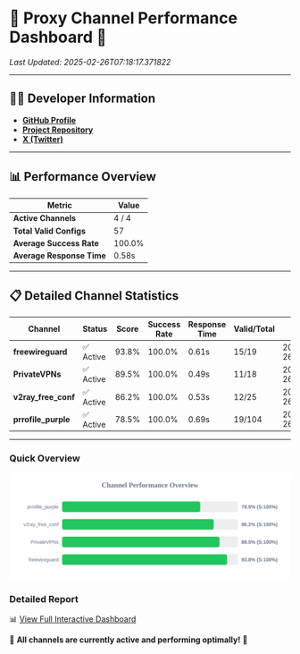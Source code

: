 # 🌟 Proxy Channel Performance Dashboard 🌟

_Last Updated: 2025-02-26T07:18:17.371822_

---

## 👩‍💻 Developer Information

- **[GitHub Profile](https://github.com/4n0nymou3)**  
- **[Project Repository](https://github.com/4n0nymou3/multi-proxy-config-fetcher)**  
- **[X (Twitter)](https://x.com/4n0nymou3)**  

---

## 📊 Performance Overview

| Metric                | Value       |
|-----------------------|-------------|
| **Active Channels**   | 4 / 4       |
| **Total Valid Configs** | 57          |
| **Average Success Rate** | 100.0%      |
| **Average Response Time** | 0.58s       |

---

## 📋 Detailed Channel Statistics

| Channel          | Status     | Score  | Success Rate | Response Time | Valid/Total | Last Success               |
|------------------|------------|--------|--------------|---------------|-------------|----------------------------|
| **freewireguard**  | ✅ Active  | 93.8%  | 100.0% | 0.61s         | 15/19       | 2025-02-26T07:18:17.370113 |
| **PrivateVPNs**  | ✅ Active  | 89.5%  | 100.0% | 0.49s         | 11/18       | 2025-02-26T07:18:16.732881 |
| **v2ray_free_conf**  | ✅ Active  | 86.2%  | 100.0% | 0.53s         | 12/25       | 2025-02-26T07:18:16.206387 |
| **prrofile_purple**  | ✅ Active  | 78.5%  | 100.0% | 0.69s         | 19/104       | 2025-02-26T07:18:15.639649 |

---

### Quick Overview
<div align="center">
  <a href="https://raw.githubusercontent.com/nullluser/NullRepo/refs/heads/main/assets/channel_stats_chart.svg">
    <img src="https://raw.githubusercontent.com/nullluser/NullRepo/refs/heads/main/assets/channel_stats_chart.svg" alt="Source Performance Statistics" width="800">
  </a>
</div>

### Detailed Report
📊 [View Full Interactive Dashboard](https://htmlpreview.github.io/?https://github.com/nullluser/NullRepo/blob/main/assets/performance_report.html)

🎉 **All channels are currently active and performing optimally!** 🎉
